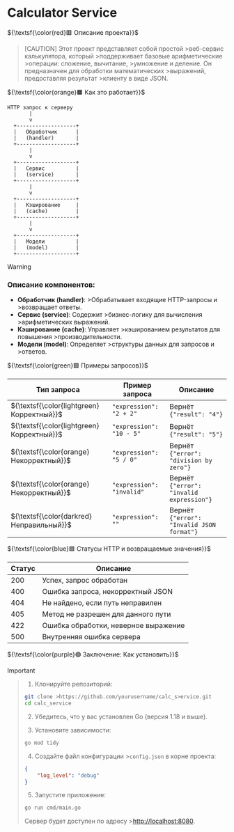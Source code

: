 # Calculator Service


${\textsf{\color{red}🟥 Описание проекта}}$

>[CAUTION]
>Этот проект представляет собой простой >веб-сервис калькулятора, который >поддерживает базовые арифметические >операции: сложение, вычитание, >умножение и деление. Он предназначен
>для обработки математических >выражений, предоставляя результат >клиенту в виде JSON.

${\textsf{\color{orange}🟧 Как это работает}}$

```
HTTP запрос к серверу
       |
       v
  +-------------------+
  |   Обработчик      |
  |   (handler)       |
  +-------------------+
       |
       v
  +-------------------+
  |   Сервис          |
  |   (service)       |
  +-------------------+
       |
       v
  +-------------------+
  |   Кэширование     |
  |   (cache)         |
  +-------------------+
       |
       v
  +-------------------+
  |   Модели          |
  |   (model)         |
  +-------------------+
```
>[!WARNING]
>### Описание компонентов:
>- **Обработчик (handler)**: >Обрабатывает входящие HTTP-запросы и >возвращает ответы.
>- **Сервис (service)**: Содержит >бизнес-логику для вычисления >арифметических выражений.
>- **Кэширование (cache)**: Управляет >кэшированием результатов для повышения >производительности.
>- **Модели (model)**: Определяет >структуры данных для запросов и >ответов.

${\textsf{\color{green}🟩 Примеры запросов}}$

| Тип запроса              | Пример запроса         | Описание                               |
|-------------------------|-----------------------|----------------------------------------|
| ${\textsf{\color{lightgreen}Корректный}}$              | `"expression": "2 + 2"` | Вернёт `{"result": "4"}`              |
| ${\textsf{\color{lightgreen}Корректный}}$              | `"expression": "10 - 5"` | Вернёт `{"result": "5"}`              |
| ${\textsf{\color{orange}Некорректный}}$            | `"expression": "5 / 0"`  | Вернёт `{"error": "division by zero"}` |
| ${\textsf{\color{orange}Некорректный}}$            | `"expression": "invalid"` | Вернёт `{"error": "invalid expression"}` |
| ${\textsf{\color{darkred}Неправильный}}$            | `"expression": ""`     | Вернёт `{"error": "Invalid JSON format"}` |

${\textsf{\color{blue}🟦 Статусы HTTP и возвращаемые значения}}$

| Статус | Описание                                     |
|--------|----------------------------------------------|
| 200    | Успех, запрос обработан                     |
| 400    | Ошибка запроса, некорректный JSON          |
| 404    | Не найдено, если путь неправилен            |
| 405    | Метод не разрешен для данного пути         |
| 422    | Ошибка обработки, неверное выражение        |
| 500    | Внутренняя ошибка сервера                   |

${\textsf{\color{purple}🟣 Заключение: Как установить}}$

>[!IMPORTANT]

>1. Клонируйте репозиторий:
>   
>   ```bash
>   git clone >https://github.com/yourusername/calc_s>ervice.git
>   cd calc_service
>   ```
>
>2. Убедитесь, что у вас установлен Go
>(версия 1.18 и выше).
>
>3. Установите зависимости:
>   
>   ```bash
>   go mod tidy
>   ```
>
>4. Создайте файл конфигурации >`config.json` в корне проекта:
>
>   ```json
>   {
>       "log_level": "debug"
>   }
>   ```
>
>5. Запустите приложение:
>
>   ```bash
>   go run cmd/main.go
>   ```
>
>Сервер будет доступен по адресу >[http://localhost:8080](http://localhost:8080).
